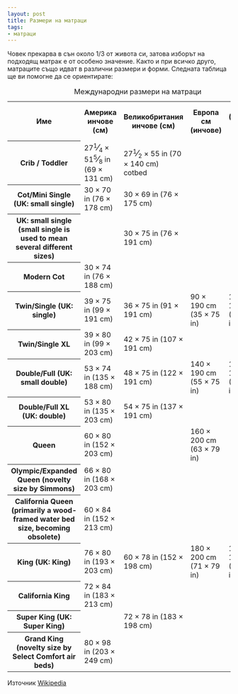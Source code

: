 ```yaml
---
layout: post
title: Размери на матраци
tags:
- матраци
---
```


Човек прекарва в сън около 1/3 от живота си, затова изборът на подходящ матрак е от особено значение. Както и при всичко друго, матраците също идват в различни размери и форми. Следната таблица ще ви помогне да се ориентирате:

<table class="razmeri">
<caption>Международни размери на матраци</caption>
<tbody>
<tr>
<th>Име</th>
<th>Америка<br>
инчове (см)</th>
<th>Великобритания<br>
инчове (см)</th>
<th>Европа<br>
см (инчове)</th>
<th>Азия (Тайланд)<br>
см (инчове)</th>
</tr>
<tr>
<th>Crib / Toddler</th>
<td><span style="white-space:nowrap">27<s style="display:none">+</s><sup>1</sup><big>⁄</big><sub>4</sub></span> × <span style="white-space:nowrap">51<s style="display:none">+</s><sup>5</sup><big>⁄</big><sub>8</sub></span> in (69 × 131 cm)</td>
<td><span style="white-space:nowrap">27<s style="display:none">+</s><sup>1</sup><big>⁄</big><sub>2</sub></span> × 55 in (70 × 140 cm) cotbed</td>
<td></td>
<td></td>
</tr>
<tr >
<th>Cot/Mini Single (UK: small single)</th>
<td>30 × 70 in (76 × 178 cm)</td>
<td>30 × 69 in (76 × 175 cm)</td>
<td></td>
<td></td>
</tr>
<tr >
<th>UK: small single (small single is used to mean several different sizes)</th>
<td></td>
<td>30 × 75 in (76 × 191 cm)</td>
<td></td>
<td></td>
</tr>
<tr >
<th>Modern Cot</th>
<td>30 × 74 in (76 × 188 cm)</td>
<td></td>
<td></td>
<td></td>
</tr>
<tr>
<th>Twin/Single (UK: single)</th>
<td>39 × 75 in (99 × 191 cm)</td>
<td>36 × 75 in (91 × 191 cm)</td>
<td>90 × 190 cm (35 × 75 in)</td>
<td>107 × 198 cm (42 × 78 in)</td>
</tr>
<tr>
<th>Twin/Single XL</th>
<td>39 × 80 in (99 × 203 cm)</td>
<td>42 × 75 in (107 × 191 cm)</td>
<td></td>
<td></td>
</tr>
<tr>
<th>Double/Full (UK: small double)</th>
<td>53 × 74 in (135 × 188 cm)</td>
<td>48 × 75 in (122 × 191 cm)</td>
<td>140 × 190 cm (55 × 75 in)</td>
<td>122 × 198 cm (48 × 78 in)</td>
</tr>
<tr>
<th>Double/Full XL (UK: double)</th>
<td>53 × 80 in (135 × 203 cm)</td>
<td>54 × 75 in (137 × 191 cm)</td>
<td></td>
<td></td>
</tr>
<tr>
<th>Queen</th>
<td>60 × 80 in (152 × 203 cm)</td>
<td></td>
<td>160 × 200 cm (63 × 79 in)</td>
<td></td>
</tr>
<tr>
<th>Olympic/Expanded Queen (novelty size by Simmons)</th>
<td>66 × 80 in (168 × 203 cm)</td>
<td></td>
<td></td>
<td></td>
</tr>
<tr>
<th>California Queen (primarily a wood-framed water bed size, becoming obsolete)</th>
<td>60 × 84 in (152 × 213 cm)</td>
<td></td>
<td></td>
<td></td>
</tr>
<tr >
<th>King (UK: King)</th>
<td>76 × 80 in (193 × 203 cm)</td>
<td>60 × 78 in (152 × 198 cm)</td>
<td>180 × 200 cm (71 × 79 in)</td>
<td>183 × 198 cm (72 × 78 in)</td>
</tr>
<tr>
<th>California King</th>
<td>72 × 84 in (183 × 213 cm)</td>
<td></td>
<td></td>
<td></td>
</tr>
<tr >
<th>Super King (UK: Super King)</th>
<td></td>
<td>72 × 78 in (183 × 198 cm)</td>
<td></td>
<td></td>
</tr>
<tr>
<th>Grand King (novelty size by Select Comfort air beds)</th>
<td>80 × 98 in (203 × 249 cm)</td>
<td></td>
<td></td>
<td></td>
</tr>
</tbody>
</table>


Източник [Wikipedia](http://en.wikipedia.org/wiki/Mattress)
